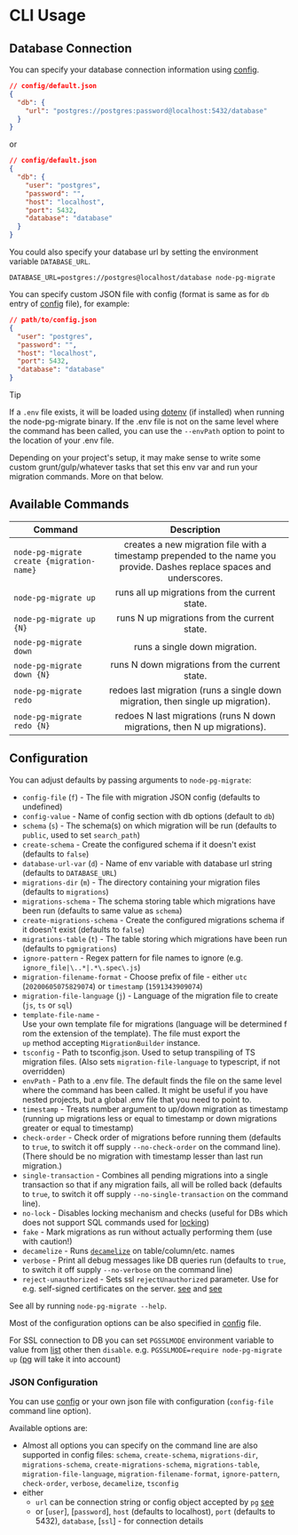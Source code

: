 # CLI Usage

## Database Connection

You can specify your database connection information using [config](https://www.npmjs.com/package/config).

```json
// config/default.json
{
  "db": {
    "url": "postgres://postgres:password@localhost:5432/database"
  }
}
```

or

```json
// config/default.json
{
  "db": {
    "user": "postgres",
    "password": "",
    "host": "localhost",
    "port": 5432,
    "database": "database"
  }
}
```

You could also specify your database url by setting the environment variable `DATABASE_URL`.

```
DATABASE_URL=postgres://postgres@localhost/database node-pg-migrate
```

You can specify custom JSON file with config (format is same as for `db` entry of [config](https://www.npmjs.com/package/config) file), for example:

```json
// path/to/config.json
{
  "user": "postgres",
  "password": "",
  "host": "localhost",
  "port": 5432,
  "database": "database"
}
```

> [!TIP]
> If a `.env` file exists, it will be loaded using [dotenv](https://www.npmjs.com/package/dotenv) (if installed) when running the node-pg-migrate binary. If the .env file is not on the same level where the command has been called, you can use the `--envPath` option to point to the location of your .env file.

Depending on your project's setup, it may make sense to write some custom grunt/gulp/whatever tasks that set this env var and run your migration commands. More on that below.

## Available Commands

| Command                                   |                                                       Description                                                       |
|-------------------------------------------|:-----------------------------------------------------------------------------------------------------------------------:|
| `node-pg-migrate create {migration-name}` | creates a new migration file with a timestamp prepended to the name you provide. Dashes replace spaces and underscores. |
| `node-pg-migrate up`                      |                                     runs all up migrations from the current state.                                      |
| `node-pg-migrate up {N}`                  |                                      runs N up migrations from the current state.                                       |
| `node-pg-migrate down`                    |                                              runs a single down migration.                                              |
| `node-pg-migrate down {N}`                |                                     runs N down migrations from the current state.                                      |
| `node-pg-migrate redo`                    |                     redoes last migration (runs a single down migration, then single up migration).                     |
| `node-pg-migrate redo {N}`                |                        redoes N last migrations (runs N down migrations, then N up migrations).                         |

## Configuration

You can adjust defaults by passing arguments to `node-pg-migrate`:

- `config-file` (`f`) - The file with migration JSON config (defaults to undefined)
- `config-value` - Name of config section with db options (default to `db`)
- `schema` (`s`) - The schema(s) on which migration will be run (defaults to `public`, used to set `search_path`)
- `create-schema` - Create the configured schema if it doesn't exist (defaults to `false`)
- `database-url-var` (`d`) - Name of env variable with database url string (defaults to `DATABASE_URL`)
- `migrations-dir` (`m`) - The directory containing your migration files (defaults to `migrations`)
- `migrations-schema` - The schema storing table which migrations have been run (defaults to same value as `schema`)
- `create-migrations-schema` - Create the configured migrations schema if it doesn't exist (defaults to `false`)
- `migrations-table` (`t`) - The table storing which migrations have been run (defaults to `pgmigrations`)
- `ignore-pattern` - Regex pattern for file names to ignore (e.g. `ignore_file|\..*|.*\.spec\.js`)
- `migration-filename-format` - Choose prefix of file - either `utc` (`20200605075829074`) or `timestamp` (`1591343909074`)
- `migration-file-language` (`j`) - Language of the migration file to create (`js`, `ts` or `sql`)
- `template-file-name` - Use your own template file for migrations (language will be determined from the extension of the template). The file must export the `up` method accepting `MigrationBuilder` instance.
- `tsconfig` - Path to tsconfig.json. Used to setup transpiling of TS migration files. (Also sets `migration-file-language` to typescript, if not overridden)
- `envPath` - Path to a .env file. The default finds the file on the same level where the command has been called. It might be useful if you have nested projects, but a global .env file that you need to point to.
- `timestamp` - Treats number argument to up/down migration as timestamp (running up migrations less or equal to timestamp or down migrations greater or equal to timestamp)
- `check-order` - Check order of migrations before running them (defaults to `true`, to switch it off supply `--no-check-order` on the command line).
  (There should be no migration with timestamp lesser than last run migration.)
- `single-transaction` - Combines all pending migrations into a single transaction so that if any migration fails, all will be rolled back (defaults to `true`, to switch it off supply `--no-single-transaction` on the command line).
- `no-lock` - Disables locking mechanism and checks (useful for DBs which does not support SQL commands used for [locking](/migrations/#locking))
- `fake` - Mark migrations as run without actually performing them (use with caution!)
- `decamelize` - Runs [`decamelize`](https://github.com/salsita/node-pg-migrate/blob/main/src/utils/decamelize.ts) on table/column/etc. names
- `verbose` - Print all debug messages like DB queries run (defaults to `true`, to switch it off supply `--no-verbose` on the command line)
- `reject-unauthorized` - Sets ssl `rejectUnauthorized` parameter. Use for e.g. self-signed certificates on the server. [see](https://node-postgres.com/announcements#2020-02-25) and [see](https://github.com/brianc/node-postgres/issues/2009)

See all by running `node-pg-migrate --help`.

Most of the configuration options can be also specified in [config](https://www.npmjs.com/package/config) file.

For SSL connection to DB you can set `PGSSLMODE` environment variable to value from [list](https://www.postgresql.org/docs/current/static/libpq-connect.html#LIBPQ-CONNECT-SSLMODE) other then `disable`.
e.g. `PGSSLMODE=require node-pg-migrate up` ([pg](https://github.com/brianc/node-postgres/blob/main/CHANGELOG.md#v260) will take it into account)

### JSON Configuration

You can use [config](https://www.npmjs.com/package/config) or your own json file with configuration (`config-file` command line option).

Available options are:

- Almost all options you can specify on the command line are also supported in config files: `schema`, `create-schema`, `migrations-dir`, `migrations-schema`, `create-migrations-schema`, `migrations-table`, `migration-file-language`, `migration-filename-format`, `ignore-pattern`, `check-order`, `verbose`, `decamelize`, `tsconfig`
- either
  - `url` can be connection string or config object accepted by `pg` [see](https://node-postgres.com/features/connecting#Programmatic)
  - or [`user`], [`password`], `host` (defaults to localhost), `port` (defaults to 5432), `database`, [`ssl`] - for connection details
